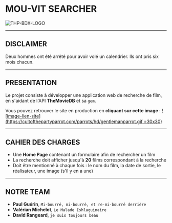 # MOU-VIT SEARCHER
![THP-BDX-LOGO](http://image.noelshack.com/fichiers/2018/45/1/1541412703-thpbdx1.png)

---
## DISCLAIMER

Deux hommes ont été arrêté pour avoir volé un calendrier. Ils ont pris six mois chacun.

---
## PRESENTATION

Le projet consiste à développer une application web de recherche de film, en s'aidant de l'API **TheMovieDB** et sa `gem`.

Vous pouvez retrouver le site en production en **cliquant sur cette image** : [![image-lien-site](https://cultofthepartyparrot.com/parrots/hd/gentlemanparrot.gif =30x30)](http://www.google.com)

---
## CAHIER DES CHARGES

* Une **Home Page** contenant un formulaire afin de rechercher un film
* La recherche doit afficher jusqu'à **20** films correspondant à la recherche
* Doit être mentionné à chaque fois : le nom du film, la date de sortie, le réalisateur, une image (s'il y en a une)

---
## NOTRE TEAM

* **Paul Guérin**, `Mi-bourré, mi-bourré, et re-mi-bourré derrière`
* **Valérian Michelot**, `Le Malade Ishlaguinaire`
* **David Rangeard**, `je suis toujours beau`
